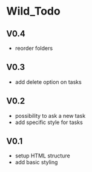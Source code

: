# Wild_Todo

## V0.4

- reorder folders

## V0.3

- add delete option on tasks

## V0.2

- possibility to ask a new task
- add specific style for tasks

## V0.1

- setup HTML structure
- add basic styling

